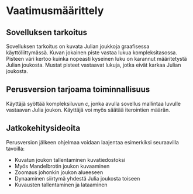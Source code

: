 # Vaatimusmäärittely
## Sovelluksen tarkoitus
Sovelluksen tarkoitus on kuvata Julian joukkoja graafisessa käyttöliittymässä. Kuvan jokainen piste vastaa lukua kompleksitasossa. Pisteen väri kertoo kuinka nopeasti kyseinen luku on karannut määritetystä Julian joukosta. Mustat pisteet vastaavat lukuja, jotka eivät karkaa Julian joukosta.
## Perusversion tarjoama toiminnallisuus
Käyttäjä syöttää kompleksiluvun *c*, jonka avulla sovellus mallintaa luvulle vastaavan Julia joukon. Käyttäjä voi myös säätää iterointien määrän.
## Jatkokehitysideoita
Perusversion jälkeen ohjelmaa voidaan laajentaa esimerkiksi seuraavilla tavoilla:
* Kuvatun joukon tallentaminen kuvatiedostoksi
* Myös Mandelbrotin joukon kuvaaminen
* Zoomaus johonkin joukon alueeseen
* Dynaaminen siirtymä yhdestä Julia joukosta toiseen
* Kuvausten tallentaminen ja lataaminen
